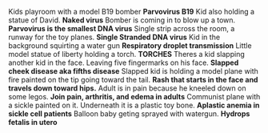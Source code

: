 Kids playroom with a model B19 bomber **Parvovirus B19**
Kid also holding a statue of David. **Naked virus**
Bomber is coming in to blow up a town. **Parvovirus is the smallest DNA virus**
Single strip across the room, a runway for the toy planes. **Single Stranded DNA virus**
Kid in the background squirting a water gun **Respiratory droplet transmission**
Little model statue of liberty holding a torch. **TORCHES**
Theres a kid slapping another kid in the face. Leaving five fingermarks on his face. **Slapped cheek disease aka fifths disease**
Slapped kid is holding a model plane with fire painted on the tip going toward the tail. **Rash that starts in the face and travels down toward hips.**
Adult is in pain because he kneeled down on some legos. **Join pain, arthritis, and edema in adults**
Communist plane with a sickle painted on it. Underneath it is a plastic toy bone. **Aplastic anemia in sickle cell patients**
Balloon baby geting sprayed with watergun. **Hydrops fetalis in utero**